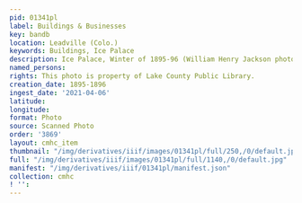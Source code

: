 ```yaml
---
pid: 01341pl
label: Buildings & Businesses
key: bandb
location: Leadville (Colo.)
keywords: Buildings, Ice Palace
description: Ice Palace, Winter of 1895-96 (William Henry Jackson photo)
named_persons: 
rights: This photo is property of Lake County Public Library.
creation_date: 1895-1896
ingest_date: '2021-04-06'
latitude: 
longitude: 
format: Photo
source: Scanned Photo
order: '3869'
layout: cmhc_item
thumbnail: "/img/derivatives/iiif/images/01341pl/full/250,/0/default.jpg"
full: "/img/derivatives/iiif/images/01341pl/full/1140,/0/default.jpg"
manifest: "/img/derivatives/iiif/01341pl/manifest.json"
collection: cmhc
! '': 
---
```

